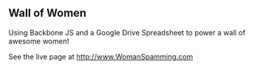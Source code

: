 ## Wall of Women
Using Backbone JS and a Google Drive Spreadsheet to power a wall of awesome women!

See the live page at http://www.WomanSpamming.com